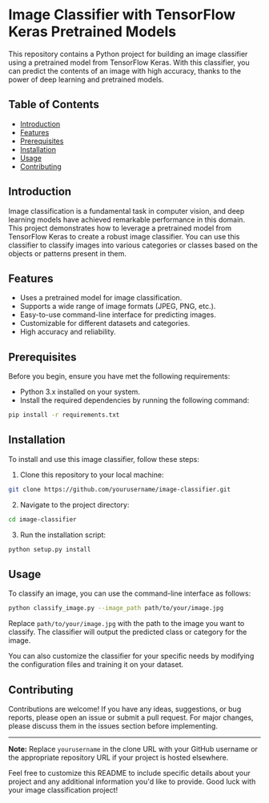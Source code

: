# Image Classifier with TensorFlow Keras Pretrained Models

This repository contains a Python project for building an image classifier using a pretrained model from TensorFlow Keras. With this classifier, you can predict the contents of an image with high accuracy, thanks to the power of deep learning and pretrained models.

## Table of Contents

- [Introduction](#introduction)
- [Features](#features)
- [Prerequisites](#prerequisites)
- [Installation](#installation)
- [Usage](#usage)
- [Contributing](#contributing)

## Introduction

Image classification is a fundamental task in computer vision, and deep learning models have achieved remarkable performance in this domain. This project demonstrates how to leverage a pretrained model from TensorFlow Keras to create a robust image classifier. You can use this classifier to classify images into various categories or classes based on the objects or patterns present in them.

## Features

- Uses a pretrained model for image classification.
- Supports a wide range of image formats (JPEG, PNG, etc.).
- Easy-to-use command-line interface for predicting images.
- Customizable for different datasets and categories.
- High accuracy and reliability.

## Prerequisites

Before you begin, ensure you have met the following requirements:

- Python 3.x installed on your system.
- Install the required dependencies by running the following command:

```bash
pip install -r requirements.txt
```

## Installation

To install and use this image classifier, follow these steps:

1. Clone this repository to your local machine:

```bash
git clone https://github.com/yourusername/image-classifier.git
```

2. Navigate to the project directory:

```bash
cd image-classifier
```

3. Run the installation script:

```bash
python setup.py install
```

## Usage

To classify an image, you can use the command-line interface as follows:

```bash
python classify_image.py --image_path path/to/your/image.jpg
```

Replace `path/to/your/image.jpg` with the path to the image you want to classify. The classifier will output the predicted class or category for the image.

You can also customize the classifier for your specific needs by modifying the configuration files and training it on your dataset.

## Contributing

Contributions are welcome! If you have any ideas, suggestions, or bug reports, please open an issue or submit a pull request. For major changes, please discuss them in the issues section before implementing.


---

**Note:** Replace `yourusername` in the clone URL with your GitHub username or the appropriate repository URL if your project is hosted elsewhere.

Feel free to customize this README to include specific details about your project and any additional information you'd like to provide. Good luck with your image classification project!

